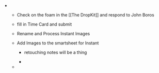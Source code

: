 - 
	 - Check on the foam in the [[The DropKit]] and respond to John Boros 

	 - fill in Time Card and submit

	 - Rename and Process Instant Images 

	 - Add Images to the smartsheet for Instant 
		 - retouching notes will be a thing

		 - 

	 - 
